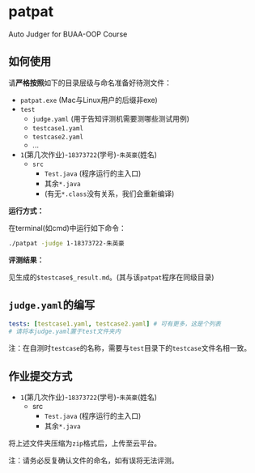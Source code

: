 # patpat

Auto Judger for BUAA-OOP Course

## 如何使用

请**严格按照**如下的目录层级与命名准备好待测文件：

- `patpat.exe` (Mac与Linux用户的后缀非exe)
- `test`
  - `judge.yaml` (用于告知评测机需要测哪些测试用例)
  - `testcase1.yaml`
  - `testcase2.yaml`
  - ...
- `1`(第几次作业)-`18373722`(学号)-`朱英豪`(姓名)
  - `src`
    - `Test.java` (程序运行的主入口)
    - 其余`*.java`
    - (有无`*.class`没有关系，我们会重新编译)

**运行方式：**

在terminal(如cmd)中运行如下命令：

```bash
./patpat -judge 1-18373722-朱英豪
```

**评测结果：**

见生成的`$testcase$_result.md`。(其与该`patpat`程序在同级目录)

## `judge.yaml`的编写

```yaml
tests: [testcase1.yaml, testcase2.yaml] # 可有更多，这是个列表
# 请将本judge.yaml置于test文件夹内
```

注：在自测时`testcase`的名称，需要与`test`目录下的`testcase`文件名相一致。

## 作业提交方式

- `1`(第几次作业)-`18373722`(学号)-`朱英豪`(姓名)
  - src
    - `Test.java` (程序运行的主入口)
    - 其余`*.java`

将上述文件夹压缩为`zip`格式后，上传至云平台。

注：请务必反复确认文件的命名，如有误将无法评测。
